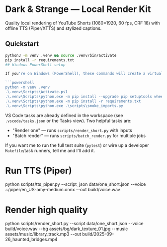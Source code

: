 
# Dark & Strange — Local Render Kit

Quality local rendering of YouTube Shorts (1080×1920, 60 fps, CRF 18) with offline TTS (Piper/XTTS) and stylized captions.

## Quickstart
```bash
python3 -m venv .venv && source .venv/bin/activate
pip install -r requirements.txt
## Windows PowerShell setup

If you're on Windows (PowerShell), these commands will create a virtual environment, install dependencies and run the smoke import test:

```powershell
python -m venv .venv
.\.venv\Scripts\Activate.ps1
.\.venv\Scripts\python.exe -m pip install --upgrade pip setuptools wheel
.\.venv\Scripts\python.exe -m pip install -r requirements.txt
.\.venv\Scripts\python.exe .\scripts\smoke_imports.py
```

VS Code tasks are already defined in the workspace (see `.vscode/tasks.json` or the Tasks view). Two helpful tasks are:
- "Render one" — runs `scripts/render_short.py` with inputs
- "Batch render" — runs `scripts/batch_render.py` for multiple jobs

If you want me to run the full test suite (`pytest`) or wire up a developer `Makefile`/task runners, tell me and I'll add it.

# Run TTS (Piper)
python scripts/tts_piper.py --script_json data/one_short.json --voice ~/piper/en_US-amy-medium.onnx --out build/voice.wav

# Render high quality
python scripts/render_short.py --script data/one_short.json --voice build/voice.wav   --bg assets/bg/dark_texture_01.jpg --music assets/music/library_track.mp3   --out build/2025-09-26_haunted_bridges.mp4
```
